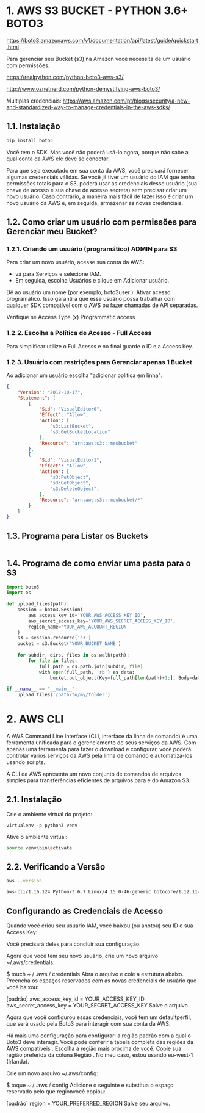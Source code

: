# 1. AWS S3 BUCKET - PYTHON 3.6+ BOTO3

https://boto3.amazonaws.com/v1/documentation/api/latest/guide/quickstart.html

Para gerenciar seu Bucket (s3) na Amazon você necessita de um usuário com permissões.

https://realpython.com/python-boto3-aws-s3/

http://www.oznetnerd.com/python-demystifying-aws-boto3/

Múltiplas credenciais:
https://aws.amazon.com/pt/blogs/security/a-new-and-standardized-way-to-manage-credentials-in-the-aws-sdks/

## 1.1. Instalação

```bash
pip install boto3
```

Você tem o SDK. Mas você não poderá usá-lo agora, porque não sabe a qual conta da AWS ele deve se conectar.

Para que seja executado em sua conta da AWS, você precisará fornecer algumas credenciais válidas. Se você já tiver um usuário do IAM que tenha permissões totais para o S3, poderá usar as credenciais desse usuário (sua chave de acesso e sua chave de acesso secreta) sem precisar criar um novo usuário. Caso contrário, a maneira mais fácil de fazer isso é criar um novo usuário da AWS e, em seguida, armazenar as novas credenciais.


## 1.2. Como criar um usuário com permissões para Gerenciar meu Bucket?

### 1.2.1. Criando um usuário (programático) ADMIN para S3

Para criar um novo usuário, acesse sua conta da AWS:

- vá para Serviços e selecione IAM. 
- Em seguida, escolha Usuários e clique em Adicionar usuário.

Dê ao usuário um nome (por exemplo, boto3user ). Ativar acesso programático. Isso garantirá que esse usuário possa trabalhar com qualquer SDK compatível com o AWS ou fazer chamadas de API separadas.

Verifique se Access Type (x) Programmatic access

### 1.2.2. Escolha a Política de Acesso - Full Access

Para simplificar utilize o Full Acesss e no final guarde o ID e a Access Key.



### 1.2.3. Usuário com restrições para Gerenciar apenas 1 Bucket

Ao adicionar um usuário escolha "adicionar política em linha":

```json
{
    "Version": "2012-10-17",
    "Statement": [
        {
            "Sid": "VisualEditor0",
            "Effect": "Allow",
            "Action": [
                "s3:ListBucket",
                "s3:GetBucketLocation"
            ],
            "Resource": "arn:aws:s3:::meubucket"
        },
        {
            "Sid": "VisualEditor1",
            "Effect": "Allow",
            "Action": [
                "s3:PutObject",
                "s3:GetObject",
                "s3:DeleteObject",
            ],
            "Resource": "arn:aws:s3:::meubucket/*"
        }
    ]
}
```

## 1.3. Programa para Listar os Buckets

```

```


## 1.4. Programa de como enviar uma pasta para o S3


```python
import boto3
import os
 
def upload_files(path):
    session = boto3.Session(
        aws_access_key_id='YOUR_AWS_ACCESS_KEY_ID',
        aws_secret_access_key='YOUR_AWS_SECRET_ACCESS_KEY_ID',
        region_name='YOUR_AWS_ACCOUNT_REGION'
    )
    s3 = session.resource('s3')
    bucket = s3.Bucket('YOUR_BUCKET_NAME')
 
    for subdir, dirs, files in os.walk(path):
        for file in files:
            full_path = os.path.join(subdir, file)
            with open(full_path, 'rb') as data:
                bucket.put_object(Key=full_path[len(path)+1:], Body=data)
 
if __name__ == "__main__":
    upload_files('/path/to/my/folder')
```




# 2. AWS CLI

A AWS Command Line Interface (CLI, interface da linha de comando) é uma ferramenta unificada para o gerenciamento de seus serviços da AWS. Com apenas uma ferramenta para fazer o download e configurar, você poderá controlar vários serviços da AWS pela linha de comando e automatizá-los usando scripts.

A CLI da AWS apresenta um novo conjunto de comandos de arquivos simples para transferências eficientes de arquivos para e do Amazon S3.

## 2.1. Instalação

Crie o ambiente virtual do projeto:

```
virtualenv -p python3 venv
```

Ative o ambiente virtual:

```bash
source venv\bin\activate
```

## 2.2. Verificando a Versão

```bash
aws --version

aws-cli/1.16.124 Python/3.6.7 Linux/4.15.0-46-generic botocore/1.12.114
```

## Configurando as Credenciais de Acesso

Quando você criou seu usuário IAM, você baixou (ou anotou) seu ID e sua Access Key:

Você precisará deles para concluir sua configuração.

Agora que você tem seu novo usuário, crie um novo arquivo ~/.aws/credentials:

$ touch ~ / .aws / credentials
Abra o arquivo e cole a estrutura abaixo. Preencha os espaços reservados com as novas credenciais de usuário que você baixou:

[padrão] 
aws_access_key_id  =  YOUR_ACCESS_KEY_ID 
aws_secret_access_key  =  YOUR_SECRET_ACCESS_KEY
Salve o arquivo.

Agora que você configurou essas credenciais, você tem um defaultperfil, que será usado pela Boto3 para interagir com sua conta da AWS.

Há mais uma configuração para configurar: a região padrão com a qual o Boto3 deve interagir. Você pode conferir a tabela completa das regiões da AWS compatíveis . Escolha a região mais próxima de você. Copie sua região preferida da coluna Região . No meu caso, estou usando eu-west-1 (Irlanda).

Crie um novo arquivo ~/.aws/config:

$ toque ~ / .aws / config
Adicione o seguinte e substitua o espaço reservado pelo que regionvocê copiou:

[padrão] 
region  =  YOUR_PREFERRED_REGION
Salve seu arquivo.